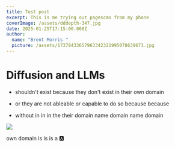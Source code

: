 ```yaml
---
title: Test post
excerpt: This is me trying out pagescms from my phone
coverImage: /assets/dddepth-347.jpg
date: 2025-01-25T17:15:00.000Z
author:
  name: "Brent Morris "
  picture: /assets/17378433657963342321995078639671.jpg
---
```

# Diffusion and LLMs

*   shouldn't exist because they don't exist in their own domain
    
*   or they are not ableable or capable to do so because because
    
*   without in in in the their domain name domain name domain
    

![](/assets/trianglify-lowres.png)

own domain is is is a 🅰️